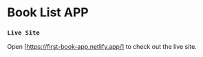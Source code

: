 # Book List APP

### `Live Site`

Open [https://first-book-app.netlify.app/] to check out the live site.

